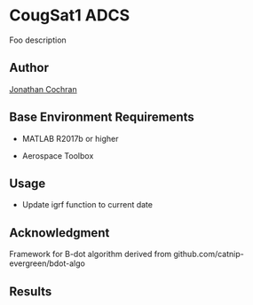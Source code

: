 # CougSat1 ADCS

Foo description

## Author

[Jonathan Cochran](https://github.com/ionzzu)

## Base Environment Requirements

- MATLAB R2017b or higher

- Aerospace Toolbox

## Usage

- Update igrf function to current date

## Acknowledgment

Framework for B-dot algorithm derived from github.com/catnip-evergreen/bdot-algo

## Results

